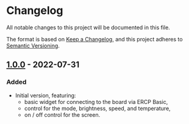 # Changelog

All notable changes to this project will be documented in this file.

The format is based on [Keep a Changelog](https://keepachangelog.com/en/1.0.0/),
and this project adheres to [Semantic
Versioning](https://semver.org/spec/v2.0.0.html).

## [1.0.0] - 2022-07-31

### Added

* Initial version, featuring:
    * basic widget for connecting to the board via ERCP Basic,
    * control for the mode, brightness, speed, and temperature,
    * on / off control for the screen.

[1.0.0]: https://github.com/frangins/totem/releases/tag/v1.0.0
